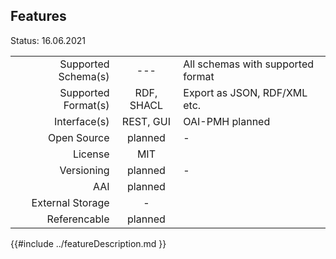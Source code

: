 ## Features

Status: 16.06.2021

|                       |                   |                                                   |
| ---------------------:| :---------------: | ------------------------------------------------- |
| Supported Schema(s)   | ---               | All schemas with supported format                            |
| Supported Format(s)   | RDF, SHACL        | Export as JSON, RDF/XML etc.                                  |
| Interface(s)          | REST, GUI         | OAI-PMH planned                                        |
| Open Source           | planned           | -                                                            |
| License               | MIT               |                                                              |
| Versioning            | planned           | -                                                            |
| AAI                   | planned           |                                                              |
| External Storage      | -                 |                                                              |
| Referencable          | planned           |                                                              |


{{#include ../featureDescription.md }}

